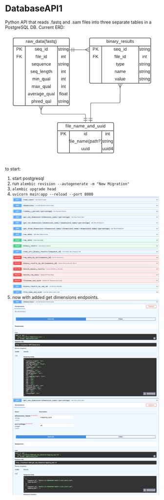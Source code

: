 # DatabaseAPI1
Python API that reads .fastq and .sam files into three separate tables in a PostgreSQL DB.
Current ERD: 
![three entity RD for postgres set up. seperate tables for data from fastq reads, sam files as well as kraken output together, and file_id table](images/postgresV1.png "ERD for postgresDB")

to start:  
1. start postgresql
2. run ```alembic revision --autogenerate -m "New Migration"```
3. ```alembic upgrade head```
4. ```uvicorn main:app --reload --port 8080```
![screenshot of three entity postgres API](images/main_endpoints.png "Screenshot of three entity postgres db API")
5. now with added get dimensions endpoints.
![screenshot of threedimensionendpoint](images/main_get_dimensions.png "return format of get dimensions endpoint")
![screenshot of threedimensionendpoint2](images/main_get_one_dimension.png "get one dimensions endpoint")